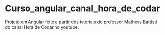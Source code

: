 # Curso_angular_canal_hora_de_codar
Projeto em Angular feito a partir dos tutoriais do professor Matheus Battisti do canal Hora de Codar no youtube.
